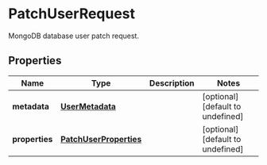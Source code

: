 # PatchUserRequest

MongoDB database user patch request.
## Properties
| Name | Type | Description | Notes |
| ------------ | ------------- | ------------- | ------------- |
| **metadata** | [**UserMetadata**](UserMetadata.md) |  | [optional] [default to undefined] |
| **properties** | [**PatchUserProperties**](PatchUserProperties.md) |  | [optional] [default to undefined] |


